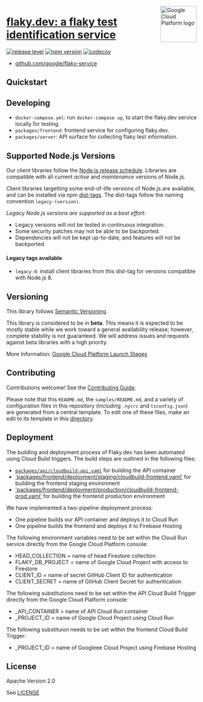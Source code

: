 [//]: # "This README.md file is auto-generated, all changes to this file will be lost."
[//]: # "To regenerate it, use `python -m synthtool`."
<img src="https://avatars2.githubusercontent.com/u/2810941?v=3&s=96" alt="Google Cloud Platform logo" title="Google Cloud Platform" align="right" height="96" width="96"/>

# [flaky.dev: a flaky test identification service](https://github.com/google/flaky-service)

[![release level](https://img.shields.io/badge/release%20level-beta-yellow.svg?style=flat)](https://cloud.google.com/terms/launch-stages)
[![npm version](https://img.shields.io/npm/v/flaky-service.svg)](https://www.npmjs.org/package/flaky-service)
[![codecov](https://img.shields.io/codecov/c/github/google/flaky-service/master.svg?style=flat)](https://codecov.io/gh/google/flaky-service)


* [github.com/google/flaky-service](https://github.com/google/flaky-service)

## Quickstart

## Developing

* `docker-compose.yml`: run `docker-compose up`, to start the flaky.dev service
  locally for testing.
* `packages/frontend`: frontend service for configuring flaky.dev.
* `packages/server`: API surface for collecting flaky test information.

## Supported Node.js Versions

Our client libraries follow the [Node.js release schedule](https://nodejs.org/en/about/releases/).
Libraries are compatible with all current _active_ and _maintenance_ versions of
Node.js.

Client libraries targetting some end-of-life versions of Node.js are available, and
can be installed via npm [dist-tags](https://docs.npmjs.com/cli/dist-tag).
The dist-tags follow the naming convention `legacy-(version)`.

_Legacy Node.js versions are supported as a best effort:_

* Legacy versions will not be tested in continuous integration.
* Some security patches may not be able to be backported.
* Dependencies will not be kept up-to-date, and features will not be backported.

#### Legacy tags available

* `legacy-8`: install client libraries from this dist-tag for versions
  compatible with Node.js 8.

## Versioning

This library follows [Semantic Versioning](http://semver.org/).



This library is considered to be in **beta**. This means it is expected to be
mostly stable while we work toward a general availability release; however,
complete stability is not guaranteed. We will address issues and requests
against beta libraries with a high priority.




More Information: [Google Cloud Platform Launch Stages][launch_stages]

[launch_stages]: https://cloud.google.com/terms/launch-stages

## Contributing

Contributions welcome! See the [Contributing Guide](https://github.com/google/flaky-service/blob/master/CONTRIBUTING.md).

Please note that this `README.md`, the `samples/README.md`,
and a variety of configuration files in this repository (including `.nycrc` and `tsconfig.json`)
are generated from a central template. To edit one of these files, make an edit
to its template in this
[directory](https://github.com/googleapis/synthtool/tree/master/synthtool/gcp/templates/node_library).

## Deployment

The building and deployment process of Flaky.dev has been automated using Cloud Build triggers.  The build steps are outlined in the following files: 
* [`packages/api/cloudbuild-api.yaml`](./packages/api/cloudbuild-api.yaml) for building the API container
* ['packages/frontend/deployment/staging/cloudbuild-frontend.yaml'](./packages/frontend/deployment/staging/cloudbuild-frontend.yaml) for building the frontend staging environment
* ['packages/frontend/deployment/production/cloudbuild-frontend-prod.yaml'](./packages/frontend/deployment/production/cloudbuild-frontend-prod.yaml) for building the frontend production environment

We have implemented a two-pipeline deployment process:

* One pipeline builds our API container and deploys it to Cloud Run
* One pipeline builds the frontend and deploys it to Firebase Hosting

The following environment variables need to be set within the Cloud Run service directly from the Google Cloud Platform console:

* HEAD\_COLLECTION = name of head Firestore collection
* FLAKY\_DB\_PROJECT = name of Google Cloud Project with access to Firestore
* CLIENT\_ID = name of secret GitHub Client ID for authentication
* CLIENT\_SECRET = name of GitHub Client Secret for authentication

The following substitutions need to be set within the API Cloud Build Trigger directly from the Google Cloud Platform console:

* \_API\_CONTAINER = name of API Cloud Run container
* \_PROJECT\_ID = name of Google Cloud Project using Cloud Run

The following substituion needs to be set within the frontend Cloud Build Trigger:

* \_PROJECT\_ID = name of Googleee Cloud Project using Firebase Hosting

## License

Apache Version 2.0

See [LICENSE](https://github.com/google/flaky-service/blob/master/LICENSE)
